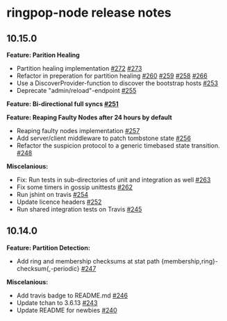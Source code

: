 ringpop-node release notes
==========================

10.15.0
-------

**Feature: Parition Healing**
* Partition healing implementation [#272](https://github.com/uber/ringpop-node/pull/272) [#273](https://github.com/uber/ringpop-node/pull/273)
* Refactor in preperation for partition healing [#260](https://github.com/uber/ringpop-node/pull/260) [#259](https://github.com/uber/ringpop-node/pull/259) [#258](https://github.com/uber/ringpop-node/pull/258) [#266](https://github.com/uber/ringpop-node/pull/266)
* Use a DiscoverProvider-function to discover the bootstrap hosts [#253](https://github.com/uber/ringpop-node/pull/253)
* Deprecate "admin/reload"-endpoint [#255](https://github.com/uber/ringpop-node/pull/255)

**Feature: Bi-directional full syncs [#251](https://github.com/uber/ringpop-node/pull/251)**

**Feature: Reaping Faulty Nodes after 24 hours by default**
* Reaping faulty nodes implementation [#257](https://github.com/uber/ringpop-node/pull/257)
* Add server/client middleware to patch tombstone state [#256](https://github.com/uber/ringpop-node/pull/256)
* Refactor the suspicion protocol to a generic timebased state transition. [#248](https://github.com/uber/ringpop-node/pull/248)


**Miscelanious:**
* Fix: Run tests in sub-directories of unit and integration as well [#263](https://github.com/uber/ringpop-node/pull/263)
* Fix some timers in gossip unittests [#262](https://github.com/uber/ringpop-node/pull/262)
* Run jshint on travis [#254](https://github.com/uber/ringpop-node/pull/254)
* Update licence headers [#252](https://github.com/uber/ringpop-node/pull/252)
* Run shared integration tests on Travis [#245](https://github.com/uber/ringpop-node/pull/245)

10.14.0
-------

**Feature: Partition Detection:**
* Add ring and membership checksums at stat path {membership,ring}-checksum{,-periodic} [#247](https://github.com/uber/ringpop-node/pull/247)

**Miscelanious:**
* Add travis badge to README.md [#246](https://github.com/uber/ringpop-node/pull/246)
* Update tchan to 3.6.13 [#243](https://github.com/uber/ringpop-node/pull/243)
* Update README for newbies [#240](https://github.com/uber/ringpop-node/pull/240)
